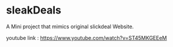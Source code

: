 # sleakDeals
A Mini project that mimics original slickdeal Website.



youtube link  :  https://www.youtube.com/watch?v=ST45MKGEEeM
